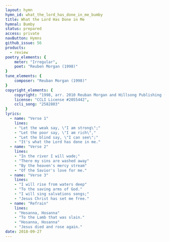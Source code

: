 ```yaml
---
layout: hymn
hymn_id: what_the_lord_has_done_in_me_bumby
title: What the Lord Has Done in Me
hymnal: Bumby
status: prepared
access: private
navButton: Hymns
github_issue: 56
products:
  - review
poetry_elements: {
    meter: "Irregular",
    poet: "Reuben Morgan (1998)"
}
tune_elements: {
    composer: "Reuban Morgan (1998)"
}
copyright_elements: {
    copyright: "1998, arr. 2010 Reuban Morgan and Hillsong Publishing (admin. EMI Christian Music Group, Inc.)",
    license: "CCLI License #2055442",
    ccli_song: "2582803"
}
lyrics:
  - name: "Verse 1"
    lines:
    - "Let the weak say, \"I am strong\";"
    - "Let the poor say, \"I am rich\","
    - "Let the blind say, \"I can see\";"
    - "It's what the Lord has done in me."
  - name: "Verse 2"
    lines:
    - "In the river I will wade;"
    - "There my sins are washed away"
    - "By the heaven's mercy stream"
    - "Of the Savior's love for me."
  - name: "Verse 3"
    lines:
    - "I will rise from waters deep"
    - "To the saving arms of God."
    - "I will sing salvations songs;"
    - "Jesus Christ has set me free."
  - name: "Refrain"
    lines:
    - "Hosanna, Hosanna"
    - "To the Lamb that was slain."
    - "Hosanna, Hosanna"
    - "Jesus died and rose again."
date: 2018-09-27
---
```


